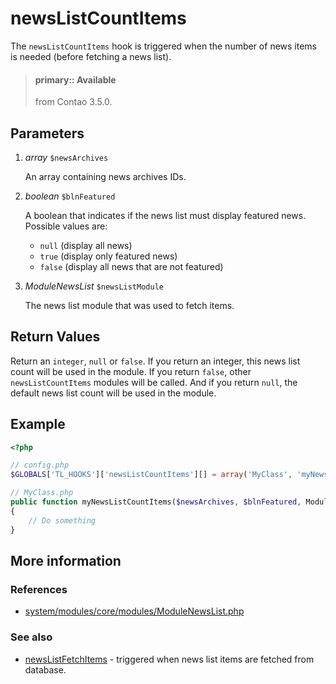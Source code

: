 # newsListCountItems

The `newsListCountItems` hook is triggered when the number of news items is
needed (before fetching a news list).

> #### primary:: Available   
> from Contao 3.5.0.


## Parameters

1. *array* `$newsArchives`

    An array containing news archives IDs.

2. *boolean* `$blnFeatured`

    A boolean that indicates if the news list must display featured news.
    Possible values are:
    - `null` (display all news)
    - `true` (display only featured news)
    - `false` (display all news that are not featured)

3. *ModuleNewsList* `$newsListModule`

    The news list module that was used to fetch items.


## Return Values
Return an `integer`, `null` or `false`. If you return an integer, this news
list count will be used in the module. If you return `false`, other
`newsListCountItems` modules will be called. And if you return `null`, the
default news list count will be used in the module.

## Example

```php
<?php

// config.php
$GLOBALS['TL_HOOKS']['newsListCountItems'][] = array('MyClass', 'myNewsListCountItems');

// MyClass.php
public function myNewsListCountItems($newsArchives, $blnFeatured, ModuleNewsList $newsListModule)
{
    // Do something
}
```


## More information


### References

- [system/modules/core/modules/ModuleNewsList.php](https://github.com/contao/core/blob/3.5.17/system/modules/news/modules/ModuleNewsList.php#L170)


### See also

- [newsListFetchItems](newsListFetchItems.md) - triggered when news list items
are fetched from database.
